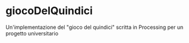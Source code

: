 # giocoDelQuindici
Un'implementazione del "gioco del quindici" scritta in Processing per un progetto universitario
